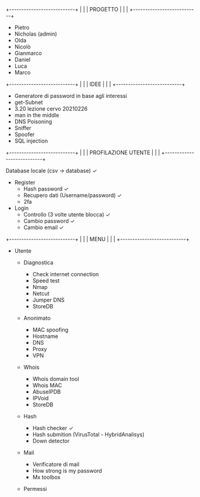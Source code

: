 +---------------------------+
|                           |
|         PROGETTO          |
|                           |
+---------------------------+
 
- Pietro
- Nicholas (admin)
- Olda
- Nicolò
- Gianmarco
- Daniel
- Luca
- Marco


+---------------------------+
|                           |
|           IDEE            |
|                           |
+---------------------------+

- Generatore di password in base agli interessi
- get-Subnet
- 3.20 lezione cervo 20210226
- man in the middle
- DNS Poisoning
- Sniffer
- Spoofer
- SQL injection

+---------------------------+
|                           |
|    PROFILAZIONE UTENTE    |
|                           |
+---------------------------+

Database locale (csv -> database) ✓
- Register 
    - Hash password ✓
    - Recupero dati (Username/password) ✓
    - 2fa
- Login
    - Controllo (3 volte utente blocca) ✓
    - Cambio password ✓
    - Cambio email ✓


+---------------------------+
|                           |
|           MENU            |
|                           |
+---------------------------+

- Utente
    - Diagnostica
        - Check internet connection
        - Speed test
        - Nmap
        - Netcut
        - Jumper DNS
        - StoreDB
        
     - Anonimato
        - MAC spoofing
        - Hostname 
        - DNS
        - Proxy
        - VPN
        
    - Whois
        - Whois domain tool
        - Whois MAC
        - AbuseIPDB
        - IPVoid
        - StoreDB
        
    - Hash
        - Hash checker ✓
        - Hash submition (VirusTotal - HybridAnalisys)
        - Down detector
        
    - Mail
        - Verificatore di mail
        - How strong is my password
        - Mx toolbox
        
    - Permessi

















